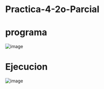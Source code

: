 # Practica-4-2o-Parcial
# programa
![image](https://github.com/user-attachments/assets/ba74433f-54c1-4624-a4fe-5837befe9c14)
# Ejecucion
![image](https://github.com/user-attachments/assets/fd388b54-1054-4b4c-92b0-cce313a09b46)

